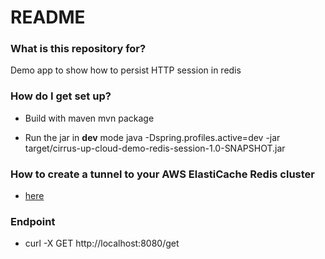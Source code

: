 # README #

### What is this repository for? ###
Demo app to show how to persist HTTP session in redis

### How do I get set up? ###

* Build with maven
mvn package

* Run the jar in **dev** mode
java  -Dspring.profiles.active=dev  -jar target/cirrus-up-cloud-demo-redis-session-1.0-SNAPSHOT.jar

### How to create a tunnel to your AWS ElastiCache Redis cluster ###
* [here](http://bit.ly/2Q8UCKx)

### Endpoint ###
* curl -X GET http://localhost:8080/get

